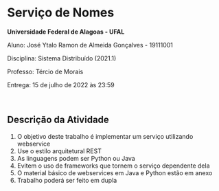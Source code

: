# Serviço de Nomes

**Universidade Federal de Alagoas - UFAL**

Aluno: José Ytalo Ramon de Almeida Gonçalves - 19111001

Disciplina: Sistema Distribuído (2021.1)

Professo: Tércio de Morais

Entrega: 15 de julho de 2022 às 23:59

</br>

## Descrição da Atividade

1. O objetivo deste trabalho é implementar um serviço utilizando webservice
2. Use o estilo arquitetural REST
3. As linguagens podem ser Python ou Java
4. Evitem o uso de frameworks que tornem o serviço dependente dela
5. O material básico de webservices em Java e Python estão em anexo
6. Trabalho poderá ser feito em dupla
